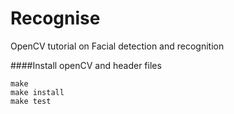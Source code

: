 Recognise
=========

OpenCV tutorial on Facial detection and recognition

####Install openCV and header files
```
make
make install
make test
```
